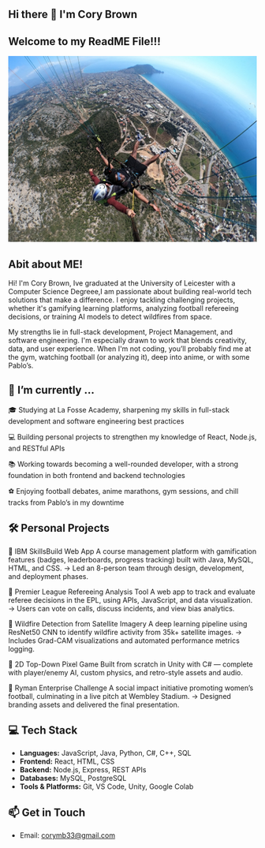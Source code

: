 ## Hi there 👋 I'm Cory Brown 

## Welcome to my ReadME File!!!

<!--
**cb671/cb671** is a ✨ _special_ ✨ repository because its `README.md` (this file) appears on your GitHub profile.

Here are some ideas to get you started:

- 🔭 I’m currently working on ...
- 🌱 I’m currently learning ...
- 👯 I’m looking to collaborate on ...
- 🤔 I’m looking for help with ...
- 💬 Ask me about ...
- 📫 How to reach me: ...
- 😄 Pronouns: ...
- ⚡ Fun fact: ...
-->

![Photo of Cory Brown](IMG_9345.jpeg)


## Abit about ME!

Hi! I'm Cory Brown, Ive graduated at the University of Leicester with a Computer Science Degreee,I am passionate about building real-world tech solutions that make a difference. I enjoy tackling challenging projects, whether it's gamifying learning platforms, analyzing football refereeing decisions, or training AI models to detect wildfires from space.

My strengths lie in full-stack development, Project Management, and software engineering. I'm especially drawn to work that blends creativity, data, and user experience. When I'm not coding, you’ll probably find me at the gym, watching football (or analyzing it), deep into anime, or with some Pablo’s.

## 🔭 I’m currently ...

🎓 Studying at La Fosse Academy, sharpening my skills in full-stack development and software engineering best practices

 💻 Building personal projects to strengthen my knowledge of React, Node.js, and RESTful APIs

📚 Working towards becoming a well-rounded developer, with a strong foundation in both frontend and backend technologies

⚽ Enjoying football debates, anime marathons, gym sessions, and chill tracks from Pablo’s in my downtime

## 🛠️ Personal Projects

🔹 IBM SkillsBuild Web App
A course management platform with gamification features (badges, leaderboards, progress tracking) built with Java, MySQL, HTML, and CSS.
→ Led an 8-person team through design, development, and deployment phases. 

🔹 Premier League Refereeing Analysis Tool
A web app to track and evaluate referee decisions in the EPL, using APIs, JavaScript, and data visualization.
→ Users can vote on calls, discuss incidents, and view bias analytics.

🔹 Wildfire Detection from Satellite Imagery
A deep learning pipeline using ResNet50 CNN to identify wildfire activity from 35k+ satellite images.
→ Includes Grad-CAM visualizations and automated performance metrics logging.

🔹 2D Top-Down Pixel Game
Built from scratch in Unity with C# — complete with player/enemy AI, custom physics, and retro-style assets and audio.

🔹 Ryman Enterprise Challenge
A social impact initiative promoting women’s football, culminating in a live pitch at Wembley Stadium.
→ Designed branding assets and delivered the final presentation.

## 💻 Tech Stack
- **Languages:** JavaScript, Java, Python, C#, C++, SQL
- **Frontend:** React, HTML, CSS
- **Backend:** Node.js, Express, REST APIs
- **Databases:** MySQL, PostgreSQL
- **Tools & Platforms:** Git, VS Code, Unity, Google Colab


## 📫 Get in Touch
- Email: [corymb33@gmail.com](mailto:corymb33@gmail.com)



